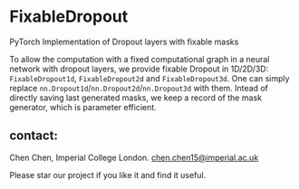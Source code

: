 # FixableDropout
PyTorch Implementation of Dropout layers with fixable masks

To allow the computation with a fixed computational graph in a neural network with dropout layers, we provide fixable Dropout in 1D/2D/3D: `FixableDropout1d`, `FixableDropout2d` and `FixableDropout3d`. One can simply replace `nn.Dropout1d`/`nn.Dropout2d`/`nn.Dropout3d` with them. Intead of directly saving last generated masks, we keep a record of the mask generator, which is parameter efficient. 

## contact:
Chen Chen, Imperial College London. chen.chen15@imperial.ac.uk

Please star our project if you like it and find it useful.
